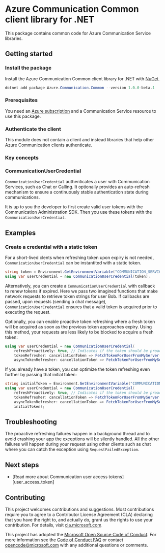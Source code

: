 # Azure Communication Common client library for .NET

This package contains common code for Azure Communication Service libraries.

<!-- [Source code][source] | [Package (NuGet)][package] | [Product documentation][product_docs] -->
## Getting started

### Install the package
Install the Azure Communication Common client library for .NET with [NuGet][nuget].

```Powershell
dotnet add package Azure.Communication.Common --version 1.0.0-beta.1
```

### Prerequisites
You need an [Azure subscription][azure_sub] and a Communication Service resource to use this package.
<!--[Communication Service Resource][communication_resource_docs]-->

<!--To create a new Communication Service, you can use the [Azure Portal][communication_resource_create_portal],
[Azure PowerShell][communication_resource_create_ps], or the [Azure CLI][communication_resource_create_cli].-->

<!--
Here's an example using the Azure CLI:

```Powershell
[To be ADDED]
```
-->

### Authenticate the client
This module does not contain a client and instead libraries that help other Azure Communication clients authenticate.

### Key concepts

### CommunicationUserCredential

`CommunicationUserCredential` authenticates a user with Communication Services, such as Chat or Calling. It optionally provides an auto-refresh mechanism to ensure a continuously stable authentication state during communications.

It is up to you the developer to first create valid user tokens with the Communication Administration SDK. Then you use these tokens with the `CommunicationUserCredential`.

## Examples

### Create a credential with a static token

For a short-lived clents when refreshing token upon expiry is not needed, `CommunicationUserCredential` can be instantited with a static token.

```C# Snippet:CommunicationUserCredential_CreateWithStaticToken
string token = Environment.GetEnvironmentVariable("COMMUNICATION_SERVICES_USER_TOKEN");
using var userCredential = new CommunicationUserCredential(token);
```

Alternatively, you can create a `CommunicationUserCredential` with callback to renew tokens if expired.
Here we pass two imagined functions that make network requests to retrieve token strings for user Bob.
If callbacks are passed, upon requests (sending a chat message), `CommunicationUserCredential` ensures
that a valid token is acquired prior to executing the request.

Optionally, you can enable proactive token refreshing where a fresh token will be acquired as soon as the
previous token approaches expiry. Using this method, your requests are less likely to be blocked to acquire a fresh token:

```C# Snippet:CommunicationUserCredential_CreateRefreshableWithoutInitialToken
using var userCredential = new CommunicationUserCredential(
    refreshProactively: true, // Indicates if the token should be proactively refreshed in the background or only on-demand
    tokenRefresher: cancellationToken => FetchTokenForUserFromMyServer("bob@contoso.com", cancellationToken),
    asyncTokenRefresher: cancellationToken => FetchTokenForUserFromMyServerAsync("bob@contoso.com", cancellationToken));
```

If you already have a token, you can optimize the token refreshing even further by passing that initial token:

```C# Snippet:CommunicationUserCredential_CreateRefreshableWithInitialToken
string initialToken = Environment.GetEnvironmentVariable("COMMUNICATION_SERVICES_USER_TOKEN");
using var userCredential = new CommunicationUserCredential(
    refreshProactively: true, // Indicates if the token should be proactively refreshed in the background or only on-demand
    tokenRefresher: cancellationToken => FetchTokenForUserFromMyServer("bob@contoso.com", cancellationToken),
    asyncTokenRefresher: cancellationToken => FetchTokenForUserFromMyServerAsync("bob@contoso.com", cancellationToken),
    initialToken);
```

## Troubleshooting
The proactive refreshing failures happen in a background thread and to avoid crashing your app the exceptions will be silently handled.
All the other failures will happen during your request using other clients such as chat where you can catch the exception using `RequestFailedException`.

## Next steps
* [Read more about Communication user access tokens][user_access_token]

## Contributing
This project welcomes contributions and suggestions. Most contributions require you to agree to a Contributor License Agreement (CLA) declaring that you have the right to, and actually do, grant us the rights to use your contribution. For details, visit [cla.microsoft.com][cla].

This project has adopted the [Microsoft Open Source Code of Conduct][coc]. For more information see the [Code of Conduct FAQ][coc_faq] or contact [opencode@microsoft.com][coc_contact] with any additional questions or comments.

<!-- LINKS -->
[cla]: https://cla.microsoft.com
[coc]: https://opensource.microsoft.com/codeofconduct/
[coc_faq]: https://opensource.microsoft.com/codeofconduct/faq/
[coc_contact]: mailto:opencode@microsoft.com
[azure_sub]: https://azure.microsoft.com/free/
[source]: src
<!-- TODO: [package]: https://www.nuget.org/packages/Azure.Communication.Common/ -->
<!-- TODO: [product_docs]: -->
[nuget]: https://www.nuget.org/
<!-- [user_access_token]: -->
<!-- [communication_resource_docs]:  -->
<!-- [communication_resource_create_portal]:  -->
<!-- [communication_resource_create_ps]:  -->
<!-- [communication_resource_create_cli]:  -->
